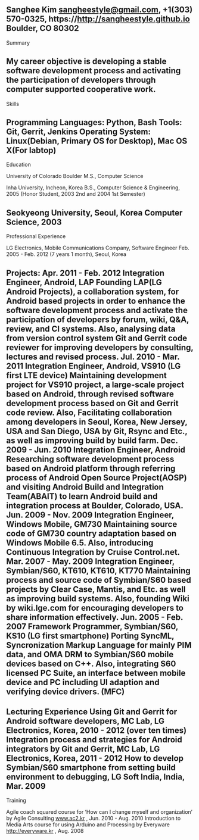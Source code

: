Sanghee Kim
sangheestyle@gmail.com, +1(303) 570-0325, https://http://sangheestyle.github.io
Boulder, CO 80302
---
Summary

My career objective is developing a stable software development process and activating the participation of developers through computer supported cooperative work.
---
Skills

Programming Languages: Python, Bash
Tools: Git, Gerrit, Jenkins
Operating System: Linux(Debian, Primary OS for Desktop), Mac OS X(For
labtop)
---
Education

University of Colorado Boulder
M.S., Computer Science

Inha University, Incheon, Korea
B.S., Computer Science & Engineering, 2005 (Honor Student, 2003 2nd and 2004 1st Semester)

Seokyeong University, Seoul, Korea
Computer Science, 2003
---
Professional Experience

LG Electronics, Mobile Communications Company, Software Engineer Feb. 2005 - Feb. 2012 (7 years 1 month), Seoul, Korea

Projects:
Apr. 2011 - Feb. 2012 Integration Engineer, Android, LAP
Founding LAP(LG Android Projects), a collaboration system, for Android based projects in order to enhance the software development process and activate the participation of developers by forum, wiki, Q&A, review, and CI systems. Also, analysing data from version control system Git and Gerrit code reviewer for improving developers by consulting, lectures and revised process.
Jul. 2010 - Mar. 2011 Integration Engineer, Android, VS910 (LG first LTE device)
Maintaining development project for VS910 project, a large-scale project based on Android, through revised software development process based on Git and Gerrit code review. Also, Facilitating collaboration among developers in Seoul, Korea, New Jersey, USA and San Diego, USA by Git, Rsync and Etc., as well as improving build by build farm.
Dec. 2009 - Jun. 2010 Integration Engineer, Android
Researching software development process based on Android platform through referring process of Android Open Source Project(AOSP) and visiting Android Build and Integration Team(ABAIT) to learn Android build and integration process at Boulder, Colorado, USA.
Jun. 2009 - Nov. 2009 Integration Engineer, Windows Mobile, GM730
Maintaining source code of GM730 country adaptation based on Windows Mobile 6.5. Also, introducing Continuous Integration by Cruise Control.net.
Mar. 2007 - May. 2009 Integration Engineer, Symbian/S60, KT610, KT610, KT770
Maintaining process and source code of Symbian/S60 based projects by Clear Case, Mantis, and Etc. as well as improving build systems. Also, founding Wiki by wiki.lge.com for encouraging developers to share information effectively.
Jun. 2005 - Feb. 2007 Framework Programmer, Symbian/S60, KS10 (LG first smartphone)
Porting SyncML, Syncronization Markup Language for mainly PIM data, and OMA DRM to Symbian/S60 mobile devices based on C++. Also, integrating S60 licensed PC Suite, an interface between mobile device and PC including UI adaption and verifying device drivers. (MFC)
---
Lecturing Experience
Using Git and Gerrit for Android software developers, MC Lab, LG Electronics, Korea, 2010 - 2012 (over ten times)
Integration process and strategies for Android integrators by Git and Gerrit, MC Lab, LG Electronics, Korea, 2011 - 2012
How to develop Symbian/S60 smartphone from setting build environment to debugging, LG Soft India, India, Mar. 2009
---
Training

Agile coach squared course for ‘How can I change myself and organization’ by Agile Consulting www.ac2.kr , Jun. 2010 - Aug. 2010
Introduction to Media Arts course for using Arduino and Processing by Everyware http://everyware.kr , Aug. 2008
